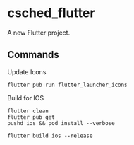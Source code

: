 # csched_flutter

A new Flutter project.

## Commands

Update Icons
```
flutter pub run flutter_launcher_icons
```

Build for IOS
```
flutter clean
flutter pub get
pushd ios && pod install --verbose

flutter build ios --release
```

